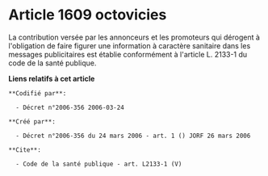 # Article 1609 octovicies

La contribution versée par les annonceurs et les promoteurs qui dérogent à l'obligation de faire figurer une information à
caractère sanitaire dans les messages publicitaires est établie conformément à l'article L. 2133-1 du code de la santé
publique.

**Liens relatifs à cet article**

	**Codifié par**:

	  - Décret n°2006-356 2006-03-24

	**Créé par**:

	  - Décret n°2006-356 du 24 mars 2006 - art. 1 () JORF 26 mars 2006

	**Cite**:

	  - Code de la santé publique - art. L2133-1 (V)
